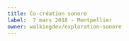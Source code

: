 ```yaml
---
title: Co-création sonore
label:  7 mars 2018 - Montpellier
owner: walkingdev/exploration-sonore
---
```

